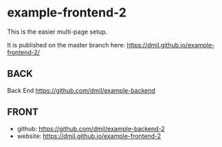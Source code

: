 # example-frontend-2

This is the easier multi-page setup.

It is published on the master branch here: https://dmil.github.io/example-frontend-2/

## BACK
Back End https://github.com/dmil/example-backend

## FRONT
- github: https://github.com/dmil/example-backend-2
- website: https://dmil.github.io/example-frontend-2
